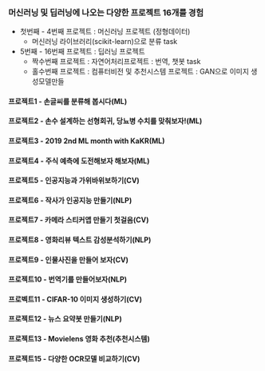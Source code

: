 ### 머신러닝 및 딥러닝에 나오는 다양한 프로젝트 16개를 경험
- 첫번째 - 4번째 프로젝트 : 머신러닝 프로젝트 (정형데이터)
  - 머신러닝 라이브러리(scikit-learn)으로 분류 task
- 5번째 - 16번째 프로젝트 : 딥러닝 프로젝트
  - 짝수번째 프로젝트 : 자연어처리프로젝트 : 번역, 챗봇 task
  - 홀수번째 프로젝트 : 컴퓨터비전 및 추천시스템 프로젝트 : GAN으로 이미지 생성모델만들
         
#### 프로젝트1 - 손글씨를 분류해 봅시다(ML)

#### 프로젝트2 - 손수 설계하는 선형회귀, 당뇨병 수치를 맞춰보자!(ML)

#### 프로젝트3 - 2019 2nd ML month with KaKR(ML)

#### 프로젝트4 - 주식 예측에 도전해보자 해보자(ML)

#### 프로젝트5 - 인공지능과 가위바위보하기(CV)

#### 프로젝트6 - 작사가 인공지능 만들기(NLP)

#### 프로젝트7 - 카메라 스티커앱 만들기 첫걸음(CV)

#### 프로젝트8 - 영화리뷰 텍스트 감성분석하기(NLP)

#### 프로젝트9 - 인물사진을 만들어 보자(CV)

#### 프로젝트10 - 번역기를 만들어보자(NLP)

#### 프로벡트11 - CIFAR-10 이미지 생성하기(CV)

#### 프로젝트12 - 뉴스 요약봇 만들기(NLP)

#### 프로젝트13 - Movielens 영화 추천(추천시스템)

#### 프로젝트15 - 다양한 OCR모델 비교하기(CV)
